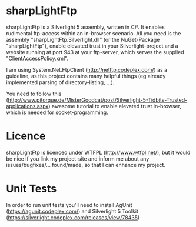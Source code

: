 sharpLightFtp
=============

sharpLightFtp is a Silverlight 5 assembly, written in C#. It enables rudimental ftp-access within an in-browser scenario.
All you need is the assembly "sharpLightFtp.Silverlight.dll" (or the NuGet-Package "sharpLightFtp"), enable elevated trust in your Silverlight-project and a website running at port 943 at your ftp-server, which serves the supplied "ClientAccessPolicy.xml".

I am using System.Net.FtpClient (http://netftp.codeplex.com/) as a guideline, as this project contains many helpful things (eg already implemented parsing of directory-listing, ...).

You need to follow this (http://www.pitorque.de/MisterGoodcat/post/Silverlight-5-Tidbits-Trusted-applications.aspx) awesome tutorial to enable elevated trust in-browser, which is needed for socket-programming.

Licence
=============
sharpLightFtp is licenced under WTFPL (http://www.wtfpl.net/), but it would be nice if you link my project-site and inform me about any issues/bugfixes/... found/made, so that I can enhance my project.

Unit Tests
=============
In order to run unit tests you'll need to install AgUnit (https://agunit.codeplex.com/) and Silverlight 5 Toolkit (https://silverlight.codeplex.com/releases/view/78435)